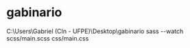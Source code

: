 # gabinario

C:\Users\Gabriel (CIn - UFPE)\Desktop\gabinario
sass --watch scss/main.scss css/main.css